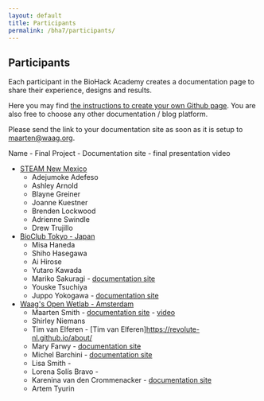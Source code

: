 ```yaml
---
layout: default
title: Participants
permalink: /bha7/participants/
---
```


## Participants

Each participant in the BioHack Academy creates a documentation page to share their experience, designs and results.

Here you may find [the instructions to create your own Github page](https://github.com/BioHackAcademy/BHA_DocumentationSite). You are also free to choose any other documentation / blog platform.

Please send the link to your documentation site as soon as it is setup to [maarten@waag.org](mailto:maarten@waag.org).

Name - Final Project - Documentation site - final presentation video
* [STEAM New Mexico](https://finearts.unm.edu/steam-nm/)
  * Adejumoke Adefeso
  * Ashley Arnold
  * Blayne Greiner
  * Joanne Kuestner
  * Brenden Lockwood
  * Adrienne Swindle
  * Drew Trujillo
* [BioClub Tokyo - Japan](http://www.bioclub.org)
  * Misa Haneda
  * Shiho Hasegawa
  * Ai Hirose
  * Yutaro Kawada
  * Mariko Sakuragi - [documentation site](https://marikosakuragi.github.io/BHA-2022/)
  * Youske Tsuchiya
  * Juppo Yokogawa - [documentation site](https://juppoyokokawa.github.io/bha22/)
* [Waag's Open Wetlab - Amsterdam](https://www.waag.org/nl/event/biohack-academy-6)
  * Maarten Smith - [documentation site](https://ivoormeeuw.github.io) - [video](https://vimeo.com/)
  * Shirley Niemans
  * Tim van Elferen - [Tim van Elferen]https://revolute-nl.github.io/about/
  * Mary Farwy - [documentation site](https://marifarwi.github.io/)
  * Michel Barchini - [documentation site](https://michel-ba.github.io/)
  * Lisa Smith - 
  * Lorena Solís Bravo - 
  * Karenina van den Crommenacker - [documentation site](https://kareninablue.github.io/)
  * Artem Tyurin
